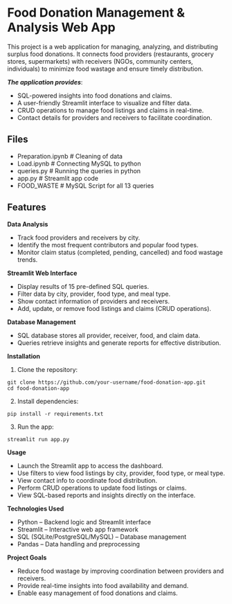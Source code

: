 # Food Donation Management & Analysis Web App

This project is a web application for managing, analyzing, and distributing surplus food donations. It connects food providers (restaurants, grocery stores, supermarkets) with receivers (NGOs, community centers, individuals) to minimize food wastage and ensure timely distribution.

***The application provides***:

- SQL-powered insights into food donations and claims.
- A user-friendly Streamlit interface to visualize and filter data.
- CRUD operations to manage food listings and claims in real-time.
- Contact details for providers and receivers to facilitate coordination.

## Files 
- Preparation.ipynb   # Cleaning of data
- Load.ipynb          # Connecting MySQL to python
- queries.py          # Running the queries in python
- app.py              # Streamlit app code
- FOOD_WASTE          # MySQL Script for all 13 queries 

## Features

**Data Analysis**

- Track food providers and receivers by city.
- Identify the most frequent contributors and popular food types.
- Monitor claim status (completed, pending, cancelled) and food wastage trends.

**Streamlit Web Interface**
- Display results of 15 pre-defined SQL queries.
- Filter data by city, provider, food type, and meal type.
- Show contact information of providers and receivers.
- Add, update, or remove food listings and claims (CRUD operations).

**Database Management**

- SQL database stores all provider, receiver, food, and claim data.
- Queries retrieve insights and generate reports for effective distribution.


**Installation**
1. Clone the repository:
```
git clone https://github.com/your-username/food-donation-app.git
cd food-donation-app
```

2. Install dependencies:
```
pip install -r requirements.txt
```


3. Run the app:
```
streamlit run app.py
```


**Usage**
- Launch the Streamlit app to access the dashboard.
- Use filters to view food listings by city, provider, food type, or meal type.
- View contact info to coordinate food distribution.
- Perform CRUD operations to update food listings or claims.
- View SQL-based reports and insights directly on the interface.

**Technologies Used**
- Python – Backend logic and Streamlit interface
- Streamlit – Interactive web app framework
- SQL (SQLite/PostgreSQL/MySQL) – Database management
- Pandas – Data handling and preprocessing

**Project Goals**
- Reduce food wastage by improving coordination between providers and receivers.
- Provide real-time insights into food availability and demand.
- Enable easy management of food donations and claims.
